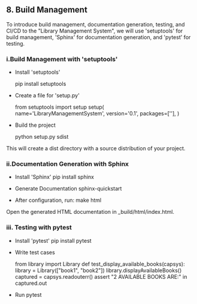 ## 8. Build Management 

To introduce build management, documentation generation, testing, and CI/CD to the "Library Management System", we will use 'setuptools' for build management, 'Sphinx' for documentation generation, and 'pytest' for testing.

### i.Build Management with 'setuptools'

- Install 'setuptools'
  
     pip install setuptools
  
- Create a file for 'setup.py'
  
  from setuptools import setup
  setup(
    name='LibraryManagementSystem',
    version='0.1',
    packages=[''],
   )
  
- Build the project
  
   python setup.py sdist
  
This will create a dist directory with a source distribution of your project.
 
### ii.Documentation Generation with Sphinx

- Install 'Sphinx'
     pip install sphinx

- Generate Documentation
     sphinx-quickstart
  
- After configuration, run:
     make html
  
Open the generated HTML documentation in _build/html/index.html.

### iii. Testing with pytest

- Install 'pytest'
     pip install pytest

- Write test cases
  
     from library import Library
     def test_display_available_books(capsys):
       library = Library(["book1", "book2"])
       library.displayAvailableBooks()
       captured = capsys.readouterr()
       assert "2 AVAILABLE BOOKS ARE:" in captured.out

- Run pytest

